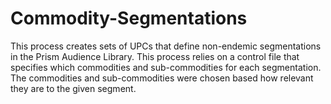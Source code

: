 # Commodity-Segmentations
This process creates sets of UPCs that define non-endemic segmentations in the Prism Audience Library. This process relies on a control file that specifies which commodities and sub-commodities for each segmentation. The commodities and sub-commodities were chosen based how relevant they are to the given segment.
